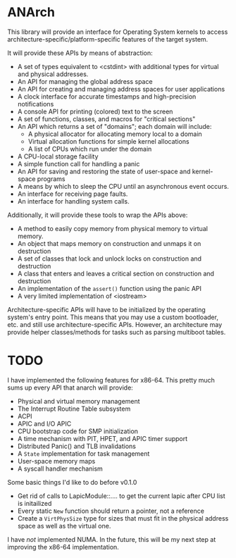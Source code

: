# ANArch

This library will provide an interface for Operating System kernels to access architecture-specific/platform-specific features of the target system.

It will provide these APIs by means of abstraction:

 * A set of types equivalent to &lt;cstdint&gt; with additional types for virtual and physical addresses.
 * An API for managing the global address space
 * An API for creating and managing address spaces for user applications
 * A clock interface for accurate timestamps and high-precision notifications
 * A console API for printing (colored) text to the screen
 * A set of functions, classes, and macros for "critical sections"
 * An API which returns a set of "domains"; each domain will include:
   * A physical allocator for allocating memory local to a domain
   * Virtual allocation functions for simple kernel allocations
   * A list of CPUs which run under the domain
 * A CPU-local storage facility
 * A simple function call for handling a panic
 * An API for saving and restoring the state of user-space and kernel-space programs
 * A means by which to sleep the CPU until an asynchronous event occurs.
 * An interface for receiving page faults.
 * An interface for handling system calls.

Additionally, it will provide these tools to wrap the APIs above:

 * A method to easily copy memory from physical memory to virtual memory.
 * An object that maps memory on construction and unmaps it on destruction
 * A set of classes that lock and unlock locks on construction and destruction
 * A class that enters and leaves a critical section on construction and destruction
 * An implementation of the `assert()` function using the panic API
 * A very limited implementation of &lt;iostream&gt;

Architecture-specific APIs will have to be initialized by the operating system's entry point. This means that you may use a custom bootloader, etc. and still use architecture-specific APIs. However, an architecture may provide helper classes/methods for tasks such as parsing multiboot tables.

# TODO

I have implemented the following features for x86-64. This pretty much sums up every API that anarch will provide:

 * Physical and virtual memory management
 * The Interrupt Routine Table subsystem
 * ACPI
 * APIC and I/O APIC
 * CPU bootstrap code for SMP initialization
 * A time mechanism with PIT, HPET, and APIC timer support
 * Distributed Panic() and TLB invalidations
 * A `State` implementation for task management
 * User-space memory maps
 * A syscall handler mechanism

Some basic things I'd like to do before v0.1.0

 * Get rid of calls to LapicModule::.... to get the current lapic after CPU list is initailized
 * Every static `New` function should return a pointer, not a reference
 * Create a `VirtPhysSize` type for sizes that must fit in the physical address space as well as the virtual one.

I have *not* implemented NUMA. In the future, this will be my next step at improving the x86-64 implementation.
